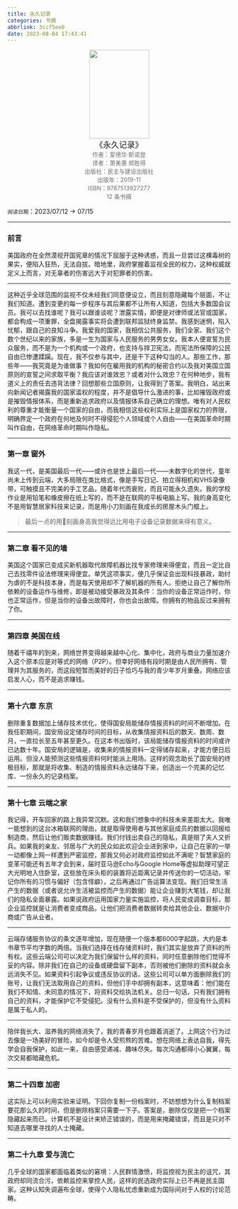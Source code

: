 ```yaml
---
title: 永久记录
categories: 书摘
abbrlink: 3ccf5ee0
date: 2023-08-04 17:43:41
---
```


<center><img src="https://weread-1258476243.file.myqcloud.com/weread/cover/92/YueWen_26859484/t9_YueWen_26859484.jpg" width="135px" height="200px"> </center>
<center><font size=4>《永久记录》</font></center>
<center><font color='#6e6e6e' size=2>作者：爱德华·斯诺登</font></center>
<center><font color='#6e6e6e' size=2>译者：萧美惠 郑胜得</font></center>
<center><font color='#6e6e6e' size=2>出版社：民主与建设出版社</font></center>
<center><font color='#6e6e6e' size=2>出版年：2019-11</font></center>
<center><font color='#6e6e6e' size=2>ISBN：9787513927277</font></center>
<center><font color='#6e6e6e' size=2>12 条书摘</font></center>

`阅读日期`：2023/07/12 → 07/15

---

### 前言

‍美国政府在全然漠视开国宪章的情况下屈服于这种诱惑，而且一旦尝过这棵毒树的果实，便陷入狂热，无法自拔。暗地里，政府掌握着监视全民的权力，这种权威就定义上而言，对无辜者的伤害远大于对犯罪者的伤害。

---

‍这种近乎全球范围的监视不仅未经我们同意便设立，而且刻意隐藏每个层面，不让我们知道。遭到变更的每一步程序与其后果都不让所有人知道，包括大多数国会议员。我可以去找谁呢？我可以跟谁谈呢？泄露实情，即便是对律师或法官或国家，都会构成一项重罪，全盘揭露事实将会遭到联邦监狱终身监禁。我感到迷惘，陷入忧郁，跟自己的良知斗争。我爱我的国家，我相信公共服务，我们全家、我们这个数个世纪以来的家族，多是一生为国家与人民服务的男男女女。我本人便宣誓为民众服务，而不是为一个机构或一个政府，也支持与捍卫宪法，而宪法所保障的公民自由已惨遭蹂躏。现在，我不仅参与其中，还是干下这种勾当的人。那些工作，那些年——我究竟是为谁做事？我如何在雇用我的机构的秘密合约以及我对美国立国原则的宣誓之间求取平衡？我应该对谁效忠？或者对什么效忠？在何种地步，我有道义上的责任去违背法律？回想那些立国原则，让我得到了答案。我明白，站出来向新闻记者揭露我的国家滥权的程度，并不是倡导什么激进的事，比如摧毁政府或是摧毁情报体系，而是重新追求政府以及情报体系自己确立的理想。唯有对人民权利的尊重才能衡量一个国家的自由，而我相信这些权利实际上是国家权力的界限，明确界定一个政府在何地及何时不得侵犯个人领域或个人自由——在美国革命时期叫作自由，在网络革命时期叫作隐私。

---

### 第一章 窗外

‍我这一代，是美国最后一代——或许也是世上最后一代——未数字化的世代，童年尚未上传到云端，大多局限在类比格式，像是手写日记、拍立得相机和VHS录像带，可触摸且不完美的手工艺品，随着年代而衰败，而且可能永久遗失。我的学校作业是用铅笔和橡皮擦在纸上写的，而不是在联网的平板电脑上写。我的身高变化不是用智慧居家科技来记录，而是用小刀刻画在我成长的房屋木头门框上。

> ‍最后一点的用🔪刻画身高我觉得远比用电子设备记录数据来得有意义。

---

### 第二章 看不见的墙

‍美国这个国家已变成买新机器取代故障机器比找专家修理来得便宜，而且一定比自己去找零件设法修理来得便宜。单凭这项事实，便几乎保证会出现科技暴政，助纣为虐的不是科技本身，而是每天使用却不了解机器的所有人。拒绝让自己了解你所依赖的设备运作与维修，即是被动接受暴政及其条件：当你的设备正常运作时，你也正常运作，但是当你的设备出故障时，你也会出故障。你拥有的物品反过来拥有了你。

---

### 第四章 美国在线

‍随着千禧年的到来，网络世界变得越来越中心化、集中化，政府与商业力量加速介入这个原本应是对等式的网络（P2P）。但幸好网络有段时期是由人民所拥有、管理并为其服务的，而这段短暂而美好的日子恰巧与我的青少年岁月重叠。网络应该启发人心，而不是追求赚钱。

---

### 第十六章 东京

‍删除重复数据加上储存技术优化，使得国安局能储存情报资料的时间不断增加。在我任职期间，国安局设定储存时间的目标，从收集情报资料后的数天、数周、数月，一直拉长至五年甚至更久。在这本书出版时，该局能储存情报资料的时间或许已达数十年。国安局的逻辑是，收集来的情报资料一定得储存起来，才能方便日后运用。但没人能预测这些情报资料何时能派上用场。这样的观念助长了国安局的终极目标，那就是将收集、制造的情报资料永远储存下来，创造出一个完美的记忆库、一份永久的记录档案。

---

### 第十七章 云端之家

‍我记得，开车回家的路上我异常沉默。这和我们想象中的科技未来差距太大。我唯一能想到的这台冰箱联网的理由，就是取得使用者与其他家庭成员的数据以回报给制造商，然后让他们贩卖数据赚钱。我们付钱出卖自己的隐私，真是赔了夫人又折兵。如果我的亲友、邻居与广大的民众如此欢迎企业进到家中，让自己在家的一举一动都像上网一样遭到严密监控，那我又何必对政府监控如此不满呢？智慧家庭的变革可能还有五年才会到来，届时亚马逊Echo与Google Home等虚拟助理可望正大光明地入住卧室，这些放在床头柜的装置将近距离记录并传送你的一切活动，牢记你所有的习惯与偏好（包含怪癖），之后再通过广告运算法变现。我们日常生活产生的数据（或者说允许生活被监控而产生的数据）能让企业赚到大笔钱，却让我们的隐私全面暴露。如果说政府运用国家力量实施监控，将人民变成调查目标，那企业监控就是让消费者变成商品，让他们把消费者数据转卖给其他企业、数据中介商或广告从业者。

---

‍云端存储服务协议的条文逐年增加，现在随便一个版本都6000字起跳，大约是本书章节平均字数的两倍。当我们选择在线存储资料时，我们其实是放弃了资料的所有权。这些云端公司可以决定为我们保留什么样的资料，同时任意删除他们觉得不妥的内容。除非我们在自己的设备或硬盘留下副本，否则被他们删除的资料就会永远消失不见。如果资料引起争议或违反协议的话，这些公司可以单方面删除我们的账号，让我们无法取用自己的资料，但他们手中却拥有副本，这意味着：他们能在我们不知情、未同意的情况下，将资料交给执法机关。总归一句话，只有我们拥有自己的资料，才能保护它不受侵犯。没有什么资料是不受保护的，但没有什么资料是属于私人的。

---

‍陪伴我长大、滋养我的网络消失了，我的青春岁月也跟着消逝了。上网这个行为过去像是一场美好的冒险，如今却是令人受煎熬的苦难。想在网络上表达自我，得先学会自我保护，如此一来，自由感受递减、趣味尽失。每次沟通都得小心翼翼，每次交易都暗藏危机。

---

### 第二十四章 加密

‍这实际上可以利用实验来证明。下回你复制一份档案时，不妨想想为什么复制档案要花那么久的时间，但是删除档案只需要一下子。答案是，删除仅仅是把一个档案隐藏起来而已。计算机不是设计来矫正错误的，而是用来掩藏错误，而且是只对不知道去哪里寻找的人士掩藏。

---

### 第二十九章 爱与流亡

‍几乎全球的国家都面临着类似的窘境：人民群情激愤，将监控视为民主的诅咒，其政府却同流合污，依赖监控来掌控人民，这样的民选政府实际上已不再是民主国家。这种认知失调遍布全球，使得个人隐私忧虑重新成为国际间对于人权的讨论范畴。

